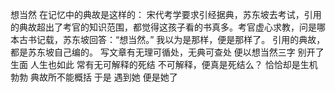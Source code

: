 想当然
在记忆中的典故是这样的：
  宋代考学要求引经据典，苏东坡去考试，引用的典故超出了考官的知识范围，都觉得这孩子看的书真多。考官虚心求教，问是哪本古书记载，苏东坡回答：“想当然。”
  我以为是那样，便是那样了。
   引用的典故，都是苏东坡自己编的。
  写文章有无理可循处，无典可查处
  便以想当然三字
  别开了生面
  人生也如此
  常有无可解释的死结
  不可解释，便真是死结么？
  恰恰却是生机勃勃
  典故所不能概括
  于是
  遇到她
  便是她了
 
 
